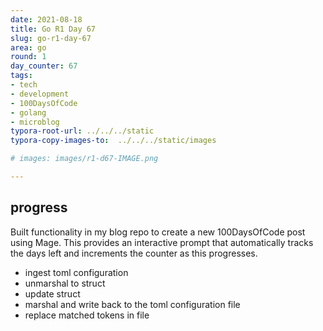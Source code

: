 ```yaml
---
date: 2021-08-18
title: Go R1 Day 67
slug: go-r1-day-67
area: go
round: 1
day_counter: 67
tags:
- tech
- development
- 100DaysOfCode
- golang
- microblog
typora-root-url: ../../../static
typora-copy-images-to:  ../../../static/images

# images: images/r1-d67-IMAGE.png

---
```


## progress

Built functionality in my blog repo to create a new 100DaysOfCode post using Mage.
This provides an interactive prompt that automatically tracks the days left and increments the counter as this progresses.

- ingest toml configuration
- unmarshal to struct
- update struct
- marshal and write back to the toml configuration file
- replace matched tokens in file
